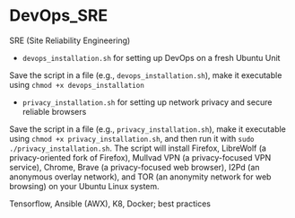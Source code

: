 # DevOps_SRE
SRE (Site Reliability Engineering)

- `devops_installation.sh` for setting up DevOps on a fresh Ubuntu Unit

Save the script in a file (e.g., `devops_installation.sh`), make it executable using `chmod +x devops_installation`

- `privacy_installation.sh` for setting up network privacy and secure reliable browsers

Save the script in a file (e.g., `privacy_installation.sh`), make it executable using `chmod +x privacy_installation.sh`, and then run it with `sudo ./privacy_installation.sh`. The script will install Firefox, LibreWolf (a privacy-oriented fork of Firefox), Mullvad VPN (a privacy-focused VPN service), Chrome, Brave (a privacy-focused web browser), I2Pd (an anonymous overlay network), and TOR (an anonymity network for web browsing) on your Ubuntu Linux system.

Tensorflow, Ansible (AWX), K8, Docker; best practices
